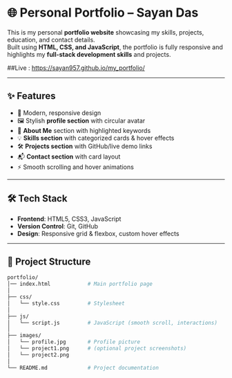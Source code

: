 # 🌐 Personal Portfolio – Sayan Das  

This is my personal **portfolio website** showcasing my skills, projects, education, and contact details.  
Built using **HTML, CSS, and JavaScript**, the portfolio is fully responsive and highlights my **full-stack development skills** and projects.  

##Live : https://sayan957.github.io/my_portfolio/

---

## ✨ Features  
- 🎨 Modern, responsive design  
- 🖼️ Stylish **profile section** with circular avatar  
- 📌 **About Me** section with highlighted keywords  
- 💡 **Skills section** with categorized cards & hover effects  
- 🛠️ **Projects section** with GitHub/live demo links  
- 📬 **Contact section** with card layout  
- ⚡ Smooth scrolling and hover animations  

---

## 🛠️ Tech Stack  
- **Frontend**: HTML5, CSS3, JavaScript  
- **Version Control**: Git, GitHub  
- **Design**: Responsive grid & flexbox, custom hover effects  

---

## 📂 Project Structure  
```bash
portfolio/
│── index.html            # Main portfolio page
│
├── css/
│   └── style.css         # Stylesheet
│
├── js/
│   └── script.js         # JavaScript (smooth scroll, interactions)
│
├── images/
│   └── profile.jpg       # Profile picture
│   └── project1.png      # (optional project screenshots)
│   └── project2.png
│
└── README.md             # Project documentation
